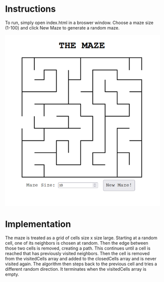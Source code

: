 # Instructions

To run, simply open index.html in a broswer window. Choose a maze size (1-100) and click New Maze
to generate a random maze.

![screen](screen.png)

# Implementation

The maze is treated as a grid of cells size x size large. Starting
at a random cell, one of its neighbors is chosen at random. Then the
edge between those two cells is removed, creating a path. This continues
until a cell is reached that has previously visited neighbors. Then 
the cell is removed from the visitedCells array and added to the 
closedCells array and is never visited again. The algorithm then steps
back to the previous cell and tries a different random direction. 
It terminates when the visitedCells array is empty.

